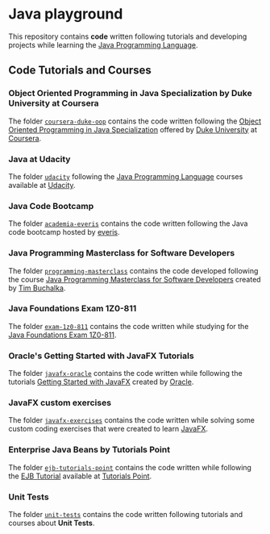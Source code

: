 # Java playground

This repository contains **code** written following tutorials and developing projects while learning the [Java Programming Language](https://docs.oracle.com/en/java).

## Code Tutorials and Courses

### Object Oriented Programming in Java Specialization by Duke University at Coursera

The folder [`coursera-duke-oop`](./coursera-duke-oop/) contains the code written following the [Object Oriented Programming in Java Specialization](https://www.coursera.org/specializations/object-oriented-programming) offered by [Duke University](https://www.coursera.org/duke) at [Coursera](https://www.coursera.org).

### Java at Udacity

The folder [`udacity`](./udacity/) following the [Java Programming Language](https://docs.oracle.com/en/java) courses available at [Udacity](https://udacity.com).

### Java Code Bootcamp

The folder [`academia-everis`](./academia-everis/) contains the code written following the Java code bootcamp hosted by [everis](https://www.everis.com/portugal/pt-pt/home-pt).

### Java Programming Masterclass for Software Developers

The folder [`programming-masterclass`](./programming-masterclass/) contains the code developed following the course [Java Programming Masterclass for Software Developers](https://www.udemy.com/share/101WdqBEAdeVdV) created by [Tim Buchalka](https://www.timbuchalka.com).

### Java Foundations Exam 1Z0-811

The folder [`exam-1z0-811`](./exam-1z0-811) contains the code written while studying for the [Java Foundations Exam 1Z0-811](https://education.oracle.com/java-foundations/pexam_1Z0-811).

### Oracle's Getting Started with JavaFX Tutorials

The folder [`javafx-oracle`](./javafx-oracle/) contains the code written while following the tutorials [Getting Started with JavaFX](https://docs.oracle.com/javafx/2/get_started/jfxpub-get_started.htm) created by [Oracle](https://www.oracle.com).

### JavaFX custom exercises

The folder [`javafx-exercises`](./javafx-exercises/) contains the code written while solving some custom coding exercises that were created to learn [JavaFX](https://docs.oracle.com/javase/8/javafx/get-started-tutorial/jfx-overview.htm).

### Enterprise Java Beans by Tutorials Point

The folder [`ejb-tutorials-point`](./ejb-tutorials-point/) contains the code written while following
the [EJB Tutorial](https://www.tutorialspoint.com/ejb/index.htm)
available at [Tutorials Point](https://www.tutorialspoint.com/).

### Unit Tests

The folder [`unit-tests`](./unit-tests/) contains the code written following tutorials and courses about **Unit Tests**.
